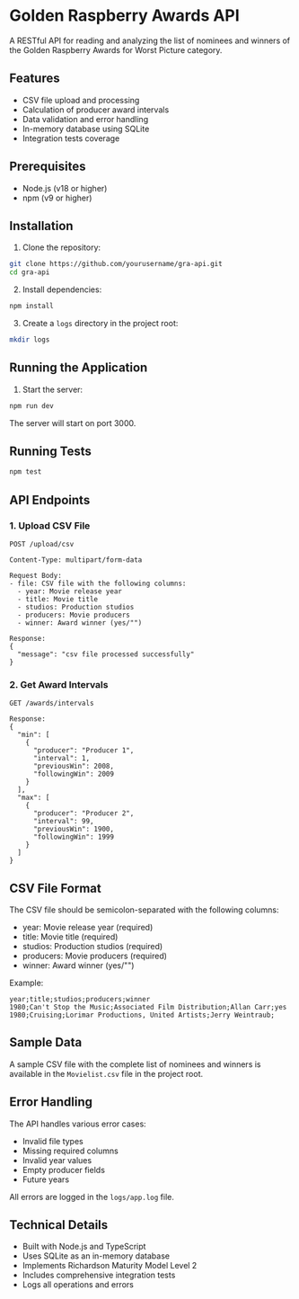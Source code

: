 # Golden Raspberry Awards API

A RESTful API for reading and analyzing the list of nominees and winners of the Golden Raspberry Awards for Worst Picture category.

## Features

- CSV file upload and processing
- Calculation of producer award intervals
- Data validation and error handling
- In-memory database using SQLite
- Integration tests coverage

## Prerequisites

- Node.js (v18 or higher)
- npm (v9 or higher)

## Installation

1. Clone the repository:
```bash
git clone https://github.com/yourusername/gra-api.git
cd gra-api
```

2. Install dependencies:
```bash
npm install
```

3. Create a `logs` directory in the project root:
```bash
mkdir logs
```

## Running the Application

1. Start the server:
```bash
npm run dev
```

The server will start on port 3000.

## Running Tests

```bash
npm test
```

## API Endpoints

### 1. Upload CSV File
```
POST /upload/csv

Content-Type: multipart/form-data

Request Body:
- file: CSV file with the following columns:
  - year: Movie release year
  - title: Movie title
  - studios: Production studios
  - producers: Movie producers
  - winner: Award winner (yes/"")

Response:
{
  "message": "csv file processed successfully"
}
```

### 2. Get Award Intervals
```
GET /awards/intervals

Response:
{
  "min": [
    {
      "producer": "Producer 1",
      "interval": 1,
      "previousWin": 2008,
      "followingWin": 2009
    }
  ],
  "max": [
    {
      "producer": "Producer 2",
      "interval": 99,
      "previousWin": 1900,
      "followingWin": 1999
    }
  ]
}
```

## CSV File Format

The CSV file should be semicolon-separated with the following columns:
- year: Movie release year (required)
- title: Movie title (required)
- studios: Production studios (required)
- producers: Movie producers (required)
- winner: Award winner (yes/"")

Example:
```csv
year;title;studios;producers;winner
1980;Can't Stop the Music;Associated Film Distribution;Allan Carr;yes
1980;Cruising;Lorimar Productions, United Artists;Jerry Weintraub;
```

## Sample Data

A sample CSV file with the complete list of nominees and winners is available in the `Movielist.csv` file in the project root.

## Error Handling

The API handles various error cases:
- Invalid file types
- Missing required columns
- Invalid year values
- Empty producer fields
- Future years

All errors are logged in the `logs/app.log` file.

## Technical Details

- Built with Node.js and TypeScript
- Uses SQLite as an in-memory database
- Implements Richardson Maturity Model Level 2
- Includes comprehensive integration tests
- Logs all operations and errors
